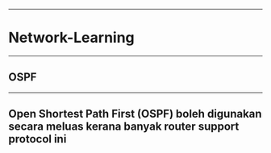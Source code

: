 
---------------------------------------------------------------------------
# Network-Learning
---------------------------------------------------------------------------

## OSPF

---------------------------------------------------------------------------
Open Shortest Path First (OSPF) boleh digunakan secara meluas kerana banyak router support protocol ini
---------------------------------------------------------------------------
